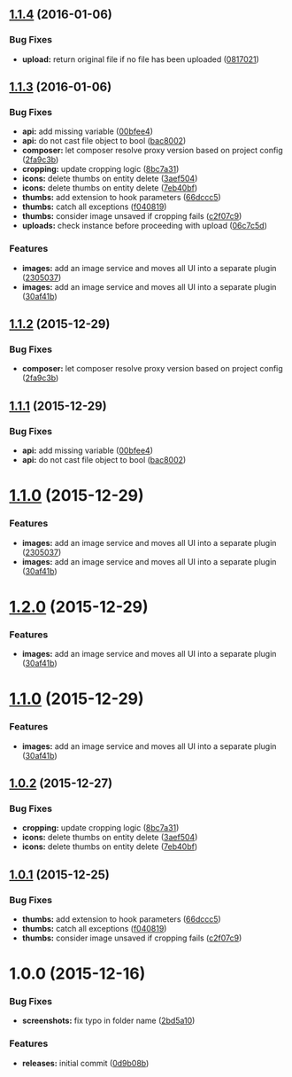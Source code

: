 <a name="1.1.4"></a>
## [1.1.4](https://github.com/hypeJunction/Elgg-images/compare/1.1.3...v1.1.4) (2016-01-06)


### Bug Fixes

* **upload:** return original file if no file has been uploaded ([0817021](https://github.com/hypeJunction/Elgg-images/commit/0817021))



<a name="1.1.3"></a>
## [1.1.3](https://github.com/hypeJunction/Elgg-images/compare/1.0.0...v1.1.3) (2016-01-06)


### Bug Fixes

* **api:** add missing variable ([00bfee4](https://github.com/hypeJunction/Elgg-images/commit/00bfee4))
* **api:** do not cast file object to bool ([bac8002](https://github.com/hypeJunction/Elgg-images/commit/bac8002))
* **composer:** let composer resolve proxy version based on project config ([2fa9c3b](https://github.com/hypeJunction/Elgg-images/commit/2fa9c3b))
* **cropping:** update cropping logic ([8bc7a31](https://github.com/hypeJunction/Elgg-images/commit/8bc7a31))
* **icons:** delete thumbs on entity delete ([3aef504](https://github.com/hypeJunction/Elgg-images/commit/3aef504))
* **icons:** delete thumbs on entity delete ([7eb40bf](https://github.com/hypeJunction/Elgg-images/commit/7eb40bf))
* **thumbs:** add extension to hook parameters ([66dccc5](https://github.com/hypeJunction/Elgg-images/commit/66dccc5))
* **thumbs:** catch all exceptions ([f040819](https://github.com/hypeJunction/Elgg-images/commit/f040819))
* **thumbs:** consider image unsaved if cropping fails ([c2f07c9](https://github.com/hypeJunction/Elgg-images/commit/c2f07c9))
* **uploads:** check instance before proceeding with upload ([06c7c5d](https://github.com/hypeJunction/Elgg-images/commit/06c7c5d))

### Features

* **images:** add an image service and moves all UI into a separate plugin ([2305037](https://github.com/hypeJunction/Elgg-images/commit/2305037))
* **images:** add an image service and moves all UI into a separate plugin ([30af41b](https://github.com/hypeJunction/Elgg-images/commit/30af41b))



<a name="1.1.2"></a>
## [1.1.2](https://github.com/hypeJunction/Elgg-images/compare/1.1.1...v1.1.2) (2015-12-29)


### Bug Fixes

* **composer:** let composer resolve proxy version based on project config ([2fa9c3b](https://github.com/hypeJunction/Elgg-images/commit/2fa9c3b))



<a name="1.1.1"></a>
## [1.1.1](https://github.com/hypeJunction/Elgg-images/compare/1.1.0...v1.1.1) (2015-12-29)


### Bug Fixes

* **api:** add missing variable ([00bfee4](https://github.com/hypeJunction/Elgg-images/commit/00bfee4))
* **api:** do not cast file object to bool ([bac8002](https://github.com/hypeJunction/Elgg-images/commit/bac8002))



<a name="1.1.0"></a>
# [1.1.0](https://github.com/hypeJunction/Elgg-images/compare/1.0.2...v1.1.0) (2015-12-29)


### Features

* **images:** add an image service and moves all UI into a separate plugin ([2305037](https://github.com/hypeJunction/Elgg-images/commit/2305037))
* **images:** add an image service and moves all UI into a separate plugin ([30af41b](https://github.com/hypeJunction/Elgg-images/commit/30af41b))



<a name="1.2.0"></a>
# [1.2.0](https://github.com/hypeJunction/Elgg-images/compare/1.0.2...v1.2.0) (2015-12-29)


### Features

* **images:** add an image service and moves all UI into a separate plugin ([30af41b](https://github.com/hypeJunction/Elgg-images/commit/30af41b))



<a name="1.1.0"></a>
# [1.1.0](https://github.com/hypeJunction/Elgg-images/compare/1.0.2...v1.1.0) (2015-12-29)


### Features

* **images:** add an image service and moves all UI into a separate plugin ([30af41b](https://github.com/hypeJunction/Elgg-images/commit/30af41b))



<a name="1.0.2"></a>
## [1.0.2](https://github.com/hypeJunction/Elgg-images/compare/1.0.1...v1.0.2) (2015-12-27)


### Bug Fixes

* **cropping:** update cropping logic ([8bc7a31](https://github.com/hypeJunction/Elgg-images/commit/8bc7a31))
* **icons:** delete thumbs on entity delete ([3aef504](https://github.com/hypeJunction/Elgg-images/commit/3aef504))
* **icons:** delete thumbs on entity delete ([7eb40bf](https://github.com/hypeJunction/Elgg-images/commit/7eb40bf))



<a name="1.0.1"></a>
## [1.0.1](https://github.com/hypeJunction/Elgg-images/compare/1.0.0...v1.0.1) (2015-12-25)


### Bug Fixes

* **thumbs:** add extension to hook parameters ([66dccc5](https://github.com/hypeJunction/Elgg-images/commit/66dccc5))
* **thumbs:** catch all exceptions ([f040819](https://github.com/hypeJunction/Elgg-images/commit/f040819))
* **thumbs:** consider image unsaved if cropping fails ([c2f07c9](https://github.com/hypeJunction/Elgg-images/commit/c2f07c9))



<a name="1.0.0"></a>
# 1.0.0 (2015-12-16)


### Bug Fixes

* **screenshots:** fix typo in folder name ([2bd5a10](https://github.com/hypeJunction/Elgg-images/commit/2bd5a10))

### Features

* **releases:** initial commit ([0d9b08b](https://github.com/hypeJunction/Elgg-images/commit/0d9b08b))



